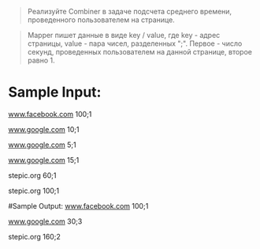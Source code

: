> Реализуйте Combiner в задаче подсчета среднего времени, проведенного пользователем на
> странице.

> Mapper пишет данные в виде key / value, где key - адрес страницы, value - пара чисел,
> разделенных ";". Первое - число секунд, проведенных пользователем на данной странице,
> второе равно 1.

# Sample Input:
  www.facebook.com	100;1

  www.google.com	10;1

  www.google.com	5;1

  www.google.com	15;1

  stepic.org	60;1

  stepic.org	100;1

#Sample Output:
  www.facebook.com	100;1

  www.google.com	30;3

  stepic.org	160;2
  
